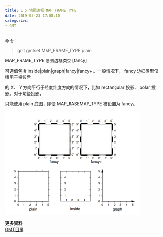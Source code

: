 ```yaml
---
title: 1 5 地图边框 MAP FRAME TYPE 
date: 2019-03-23 17:08:10
categories:
- GMT
---
```



命令：  
> gmt gmtset MAP_FRAME_TYPE plain


MAP_FRAME_TYPE 底图边框类型 [fancy]  

可选值包括 inside|plain|graph|fancy|fancy+ 。一般情况下， fancy 边框类型仅适用于投影后

的 X、 Y 方向平行于经度纬度方向的情况下，比如 rectangular 投影、 polar 投影。对于某些投影，

只能使用 plain 底图，即便 MAP_BASEMAP_TYPE 被设置为 fancy。


![clipboard.png](/imags/7955445-43e3e0151058064e.png)

**更多资料**  
[GMT目录](https://www.jianshu.com/p/321f67983c42)
